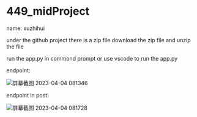 # 449_midProject

name: xuzhihui

under the github project there is a zip file
download the zip file and unzip the file

run the app.py in commond prompt 
or use vscode to run the app.py

endpoint:

![屏幕截图 2023-04-04 081346](https://user-images.githubusercontent.com/100057470/229838128-ea4b1a6b-40c9-4f24-86e9-cd93987b1bd8.png)

endpoint in post:

![屏幕截图 2023-04-04 081728](https://user-images.githubusercontent.com/100057470/229839161-621770c5-bbab-4f9c-90c8-01f5599c58ee.png)
